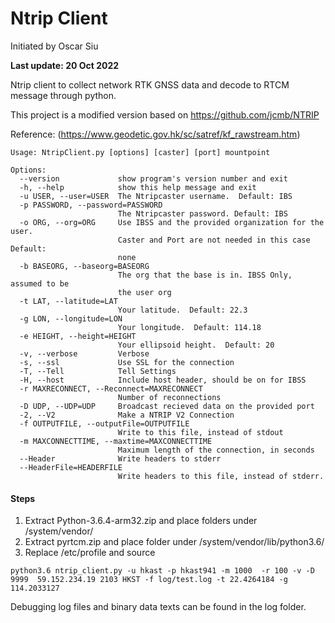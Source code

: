 ﻿# Ntrip Client
Initiated by Oscar Siu

 **Last update: 20 Oct 2022**

Ntrip client to collect network RTK GNSS data and decode to RTCM message through python.

This project is a modified version based on https://github.com/jcmb/NTRIP

Reference: (https://www.geodetic.gov.hk/sc/satref/kf_rawstream.htm) 

	Usage: NtripClient.py [options] [caster] [port] mountpoint

	Options:
	  --version             show program's version number and exit
	  -h, --help            show this help message and exit
	  -u USER, --user=USER  The Ntripcaster username.  Default: IBS
	  -p PASSWORD, --password=PASSWORD
							The Ntripcaster password. Default: IBS
	  -o ORG, --org=ORG     Use IBSS and the provided organization for the user.
							Caster and Port are not needed in this case Default:
							none
	  -b BASEORG, --baseorg=BASEORG
							The org that the base is in. IBSS Only, assumed to be
							the user org
	  -t LAT, --latitude=LAT
							Your latitude.  Default: 22.3
	  -g LON, --longitude=LON
							Your longitude.  Default: 114.18
	  -e HEIGHT, --height=HEIGHT
							Your ellipsoid height.  Default: 20
	  -v, --verbose         Verbose
	  -s, --ssl             Use SSL for the connection
	  -T, --Tell			Tell Settings
	  -H, --host            Include host header, should be on for IBSS
	  -r MAXRECONNECT, --Reconnect=MAXRECONNECT
							Number of reconnections
	  -D UDP, --UDP=UDP     Broadcast recieved data on the provided port
	  -2, --V2              Make a NTRIP V2 Connection
	  -f OUTPUTFILE, --outputFile=OUTPUTFILE
							Write to this file, instead of stdout
	  -m MAXCONNECTTIME, --maxtime=MAXCONNECTTIME
							Maximum length of the connection, in seconds
	  --Header              Write headers to stderr
	  --HeaderFile=HEADERFILE
							Write headers to this file, instead of stderr.

#### Steps

1. Extract Python-3.6.4-arm32.zip and place folders under /system/vendor/
2. Extract pyrtcm.zip and place folder under /system/vendor/lib/python3.6/
3. Replace /etc/profile and source

 ` python3.6 ntrip_client.py -u hkast -p hkast941 -m 1000  -r 100 -v -D 9999  59.152.234.19 2103 HKST -f log/test.log -t 22.4264184 -g 114.2033127 `

Debugging log files and binary data texts can be found in the log folder.
